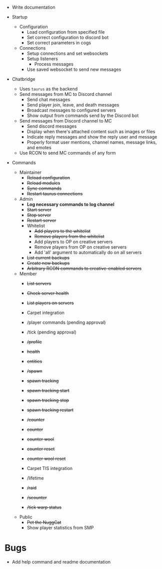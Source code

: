 - Write documentation

- Startup
  - Configuration
    - Load configuration from specified file
    - Set correct configuration to discord bot
    - Set correct parameters in cogs
  - Connections
    - Setup connections and set websockets
    - Setup listeners
      - Process messages
    - Use saved websocket to send new messages

- Chatbridge
  - Uses `taurus` as the backend
  - Send messages from MC to Discord channel
    - Send chat messages
    - Send player join, leave, and death messages
    - Broadcast messages to configured servers
    - Show output from commands send by the Discord bot
  - Send messages from Discord channel to MC
    - Send discord messages
    - Display when there's attached content such as images or files
    - Indicate reply messages and show the reply user and message
    - Properly format user mentions, channel names, message links, and emotes
  - Use RCON to send MC commands of any form

- Commands
  - Maintainer
    - ~~Reload configuration~~
    - ~~Reload modules~~
    - ~~Sync commands~~
    - ~~Restart taurus connections~~
  - Admin
    - **Log necessary commands to log channel**
    - ~~Start server~~
    - ~~Stop server~~
    - ~~Restart server~~
    - Whitelist
      - ~~Add players to the whitelist~~
      - ~~Remove players from the whitelist~~
      - Add players to OP on creative servers
      - Remove players from OP on creative servers
      - Add 'all' argument to automatically do on all servers
    - ~~List current backups~~
    - ~~Create new backups~~
    - ~~Arbitrary RCON commands to creative-enabled servers~~
  - Member
    - ~~List servers~~
    - ~~Check server health~~
    - ~~List players on servers~~

    - Carpet integration
     - /player commands (pending approval)
     - /tick (pending approval)

     - ~~/profile~~
      - ~~health~~
      - ~~entities~~

     - ~~/spawn~~
      - ~~spawn tracking~~
      - ~~spawn tracking start~~
      - ~~spawn tracking stop~~
      - ~~spawn tracking restart~~
     - ~~/counter~~
      - ~~counter~~
      - ~~counter wool~~
      - ~~counter reset~~
      - ~~counter wool reset~~

     - Carpet TIS integration
      - /lifetime
      - ~~/raid~~
      - ~~/scounter~~
      - ~~/tick warp status~~
  - Public
    - ~~Pet the NuggCat~~
    - Show player statistics from SMP

# Bugs
- Add help command and readme documentation
